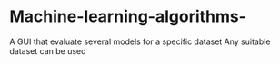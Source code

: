 # Machine-learning-algorithms-
A GUI that evaluate several models for a specific dataset 
Any suitable dataset can be used 
